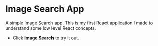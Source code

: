 # Image Search App
A simple Image Search app. This is my first React application I made to understand some low level React concepts. 

- Click __[Image Search](https://bnzone.github.io/image-search/)__ to try it out.
